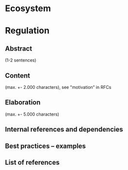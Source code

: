 # Ecosystem

# Regulation

## Abstract 
(1-2 sentences)
    
## Content 
(max. +- 2.000 characters), see "motivation” in RFCs
    
## Elaboration  
(max. +- 5.000 characters)
    
## Internal references and dependencies 
    
## Best practices – examples 
    
## List of references